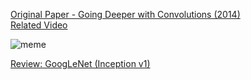 [Original Paper - Going Deeper with Convolutions (2014)](https://arxiv.org/abs/1409.4842)  
[Related Video](https://www.youtube.com/watch?v=uQc4Fs7yx5I)

![meme](https://i.imgur.com/m91bhbe.png)


[Review: GoogLeNet (Inception v1)](https://medium.com/coinmonks/paper-review-of-googlenet-inception-v1-winner-of-ilsvlc-2014-image-classification-c2b3565a64e7)
